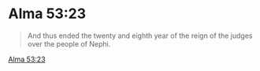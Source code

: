 # Alma 53:23

> And thus ended the twenty and eighth year of the reign of the judges over the people of Nephi.

[Alma 53:23](https://www.churchofjesuschrist.org/study/scriptures/bofm/alma/53?lang=eng&id=p23#p23)


